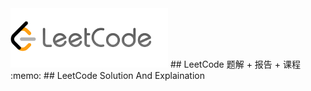 <img src="images/leetcode.png" width=50% aligh=right /> 
## LeetCode 题解 + 报告 + 课程 :memo:
## LeetCode Solution And Explaination


